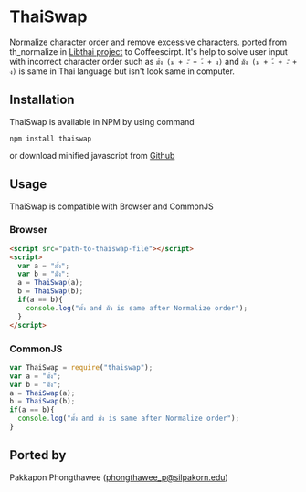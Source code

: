 # ThaiSwap
Normalize character order and remove excessive characters. ported from th_normalize in [Libthai project](https://linux.thai.net/projects/libthai) to Coffeescirpt. It's help to solve user input with incorrect character order such as `มั้ง (ม + -ั + -้ + ง)` and `ม้ัง (ม + -้ + -ั + ง)` is same in Thai language but isn't look same in computer. 

## Installation
ThaiSwap is available in NPM by using command
```
npm install thaiswap
```
or download minified javascript from [Github](https://github.com/pureexe/ThaiSwap/releases)

## Usage
ThaiSwap is compatible with Browser and CommonJS

### Browser
``` html
<script src="path-to-thaiswap-file"></script>
<script>
  var a = "มั้ง";
  var b = "ม้ัง";
  a = ThaiSwap(a);
  b = ThaiSwap(b);
  if(a == b){
    console.log("มั้ง and ม้ัง is same after Normalize order");
  }
</script>
```

### CommonJS
``` javascript
var ThaiSwap = require("thaiswap");
var a = "มั้ง";
var b = "ม้ัง";
a = ThaiSwap(a);
b = ThaiSwap(b);
if(a == b){
  console.log("มั้ง and ม้ัง is same after Normalize order");
}
```

## Ported by
Pakkapon Phongthawee (phongthawee_p@silpakorn.edu)
